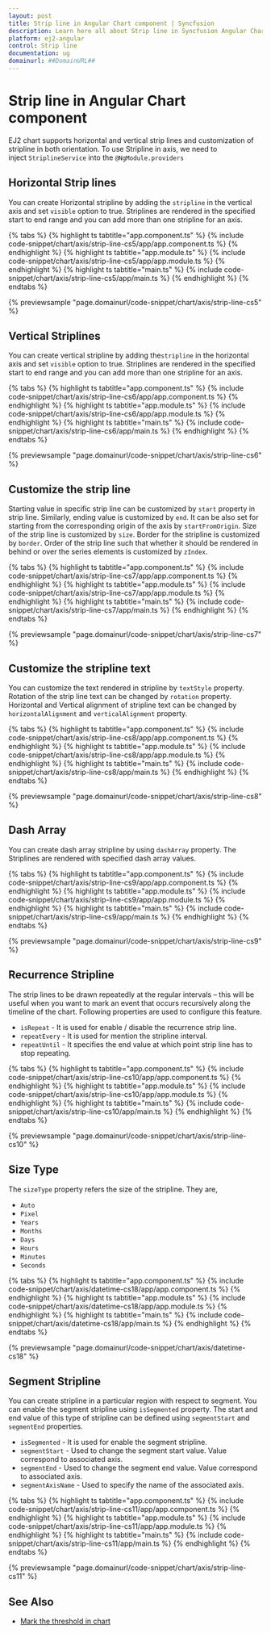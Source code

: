 ```yaml
---
layout: post
title: Strip line in Angular Chart component | Syncfusion
description: Learn here all about Strip line in Syncfusion Angular Chart component of Syncfusion Essential JS 2 and more.
platform: ej2-angular
control: Strip line 
documentation: ug
domainurl: ##DomainURL##
---
```


<!-- markdownlint-disable MD036 -->

# Strip line in Angular Chart component

<!-- markdownlint-disable MD036 -->

EJ2 chart supports horizontal and vertical strip lines and customization of stripline in both orientation.
To use Stripline in axis, we need to inject `StriplineService` into the `@NgModule.providers`

## Horizontal Strip lines

You can create Horizontal stripline by adding the `stripline` in the vertical axis and set `visible` option to true.
Striplines are rendered in the specified start to end range and you can add more than one stripline for an axis.

{% tabs %}
{% highlight ts tabtitle="app.component.ts" %}
{% include code-snippet/chart/axis/strip-line-cs5/app/app.component.ts %}
{% endhighlight %}
{% highlight ts tabtitle="app.module.ts" %}
{% include code-snippet/chart/axis/strip-line-cs5/app/app.module.ts %}
{% endhighlight %}
{% highlight ts tabtitle="main.ts" %}
{% include code-snippet/chart/axis/strip-line-cs5/app/main.ts %}
{% endhighlight %}
{% endtabs %}
  
{% previewsample "page.domainurl/code-snippet/chart/axis/strip-line-cs5" %}

## Vertical Striplines

You can create vertical stripline by adding the`stripline` in the horizontal axis and set `visible` option to true.
Striplines are rendered in the specified start to end range and you can add more than one stripline for an axis.

{% tabs %}
{% highlight ts tabtitle="app.component.ts" %}
{% include code-snippet/chart/axis/strip-line-cs6/app/app.component.ts %}
{% endhighlight %}
{% highlight ts tabtitle="app.module.ts" %}
{% include code-snippet/chart/axis/strip-line-cs6/app/app.module.ts %}
{% endhighlight %}
{% highlight ts tabtitle="main.ts" %}
{% include code-snippet/chart/axis/strip-line-cs6/app/main.ts %}
{% endhighlight %}
{% endtabs %}
  
{% previewsample "page.domainurl/code-snippet/chart/axis/strip-line-cs6" %}

## Customize the strip line

Starting value in specific strip line can be customized by `start` property in strip line. Similarly, ending value is customized by `end`. It can be also set for starting from the corresponding origin of the axis by `startFromOrigin`.
Size of the strip line is customized by `size`. Border for the stripline is customized by `border`. Order of the strip line such that whether it should be rendered in behind or over the series elements is customized by `zIndex`.

{% tabs %}
{% highlight ts tabtitle="app.component.ts" %}
{% include code-snippet/chart/axis/strip-line-cs7/app/app.component.ts %}
{% endhighlight %}
{% highlight ts tabtitle="app.module.ts" %}
{% include code-snippet/chart/axis/strip-line-cs7/app/app.module.ts %}
{% endhighlight %}
{% highlight ts tabtitle="main.ts" %}
{% include code-snippet/chart/axis/strip-line-cs7/app/main.ts %}
{% endhighlight %}
{% endtabs %}
  
{% previewsample "page.domainurl/code-snippet/chart/axis/strip-line-cs7" %}

## Customize the stripline text

You can customize the text rendered in stripline by `textStyle` property. Rotation of the strip line text can be changed by `rotation` property.
Horizontal and Vertical alignment of stripline text can be changed by `horizontalAlignment` and `verticalAlignment` property.

{% tabs %}
{% highlight ts tabtitle="app.component.ts" %}
{% include code-snippet/chart/axis/strip-line-cs8/app/app.component.ts %}
{% endhighlight %}
{% highlight ts tabtitle="app.module.ts" %}
{% include code-snippet/chart/axis/strip-line-cs8/app/app.module.ts %}
{% endhighlight %}
{% highlight ts tabtitle="main.ts" %}
{% include code-snippet/chart/axis/strip-line-cs8/app/main.ts %}
{% endhighlight %}
{% endtabs %}
  
{% previewsample "page.domainurl/code-snippet/chart/axis/strip-line-cs8" %}

## Dash Array

You can create dash array stripline by using `dashArray` property. The Striplines are rendered with specified dash array values.

{% tabs %}
{% highlight ts tabtitle="app.component.ts" %}
{% include code-snippet/chart/axis/strip-line-cs9/app/app.component.ts %}
{% endhighlight %}
{% highlight ts tabtitle="app.module.ts" %}
{% include code-snippet/chart/axis/strip-line-cs9/app/app.module.ts %}
{% endhighlight %}
{% highlight ts tabtitle="main.ts" %}
{% include code-snippet/chart/axis/strip-line-cs9/app/main.ts %}
{% endhighlight %}
{% endtabs %}
  
{% previewsample "page.domainurl/code-snippet/chart/axis/strip-line-cs9" %}

## Recurrence Stripline

The strip lines to be drawn repeatedly at the regular intervals – this will be useful when you want to mark an event that occurs recursively along the timeline of the chart. Following properties are used to configure this feature.

* `isRepeat`       - It is used for enable / disable the recurrence strip line.
* `repeatEvery`    - It is used for mention the stripline interval.
* `repeatUntil`    - It specifies the end value at which point strip line has to stop repeating.

{% tabs %}
{% highlight ts tabtitle="app.component.ts" %}
{% include code-snippet/chart/axis/strip-line-cs10/app/app.component.ts %}
{% endhighlight %}
{% highlight ts tabtitle="app.module.ts" %}
{% include code-snippet/chart/axis/strip-line-cs10/app/app.module.ts %}
{% endhighlight %}
{% highlight ts tabtitle="main.ts" %}
{% include code-snippet/chart/axis/strip-line-cs10/app/main.ts %}
{% endhighlight %}
{% endtabs %}
  
{% previewsample "page.domainurl/code-snippet/chart/axis/strip-line-cs10" %}

## Size Type

The `sizeType` property refers the size of the stripline. They are,

* `Auto`
* `Pixel`
* `Years`
* `Months`
* `Days`
* `Hours`
* `Minutes`
* `Seconds`

{% tabs %}
{% highlight ts tabtitle="app.component.ts" %}
{% include code-snippet/chart/axis/datetime-cs18/app/app.component.ts %}
{% endhighlight %}
{% highlight ts tabtitle="app.module.ts" %}
{% include code-snippet/chart/axis/datetime-cs18/app/app.module.ts %}
{% endhighlight %}
{% highlight ts tabtitle="main.ts" %}
{% include code-snippet/chart/axis/datetime-cs18/app/main.ts %}
{% endhighlight %}
{% endtabs %}
  
{% previewsample "page.domainurl/code-snippet/chart/axis/datetime-cs18" %}

## Segment Stripline

You can create stripline in a particular region with respect to segment. You can enable the segment stripline using `isSegmented` property. The start and end value of this type of stripline can be defined using `segmentStart` and `segmentEnd` properties.

* `isSegmented`     - It is used for enable the segment stripline.
* `segmentStart`    - Used to change the segment start value. Value correspond to associated axis.
* `segmentEnd`      - Used to change the segment end value. Value correspond to associated axis.
* `segmentAxisName` - Used to specify the name of the associated axis.

{% tabs %}
{% highlight ts tabtitle="app.component.ts" %}
{% include code-snippet/chart/axis/strip-line-cs11/app/app.component.ts %}
{% endhighlight %}
{% highlight ts tabtitle="app.module.ts" %}
{% include code-snippet/chart/axis/strip-line-cs11/app/app.module.ts %}
{% endhighlight %}
{% highlight ts tabtitle="main.ts" %}
{% include code-snippet/chart/axis/strip-line-cs11/app/main.ts %}
{% endhighlight %}
{% endtabs %}
  
{% previewsample "page.domainurl/code-snippet/chart/axis/strip-line-cs11" %}

## See Also

* [Mark the threshold in chart](./how-to/threshold/#mark-a-threshold-in-chart)